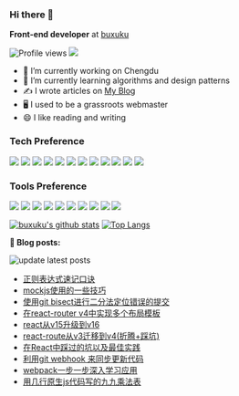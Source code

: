 ### Hi there 👋

**Front-end developer** at  [buxuku](https://github.com/buxuku) 

![Profile views](https://gpvc.arturio.dev/buxuku)  <img src="https://img.shields.io/github/followers/buxuku?label=Follow" style=" float:left, margin-right:10px" />

- 🔭 I’m currently working on Chengdu
- 🌱 I’m currently learning algorithms and design patterns
- ✍️  I wrote articles on <a href="https://blog.linxiaodong.com" target="_blank">My Blog</a>
- 🖥 I used to be a grassroots webmaster
- 😄 I like reading and writing


### Tech Preference

<img src="https://img.shields.io/badge/-HTML5-E34F26?style=flat&logo=html5&logoColor=white"> <img src="https://img.shields.io/badge/-CSS3-1572B6?style=flat&logo=css3&logoColor=white">
<img src="https://img.shields.io/badge/-JavaScript-eed718?style=flat&logo=javascript&logoColor=ffffff">
<img src="https://img.shields.io/badge/-React-000000?style=flat&logo=react&logoColor=00c8ff">
<img src="https://img.shields.io/badge/-MongoDB-4DB33D?style=flat&logo=mongodb&logoColor=FFFFFF">
<img src="https://img.shields.io/badge/-GraphQL-e535ab?style=flat&logo=graphql&logoColor=FFFFFF">
<img src="https://img.shields.io/badge/-MySQL-F29111?style=flat&logo=mysql&logoColor=FFFFFF">
<img src="https://img.shields.io/badge/-Express.js-787878?style=flat">
<img src="https://img.shields.io/badge/-Node.js-3C873A?style=flat&logo=Node.js&logoColor=white">
<img src="https://img.shields.io/badge/-php-777bb4?style=flat&logo=php&logoColor=white">
<img src="https://img.shields.io/badge/-python-3776ab?style=flat&logo=python&logoColor=white">
<img src="http://img.shields.io/badge/-Redis-dc382d?style=flat&logo=Redis&logoColor=white">


### Tools Preference

<img src="http://img.shields.io/badge/-Google%20Cloud%20Platform-4285F4?style=flat&logo=google%20cloud&logoColor=white"> <img src="http://img.shields.io/badge/-Git-F1502F?style=flat&logo=git&logoColor=FFFFFF">
<img src="http://img.shields.io/badge/-Github-000000?style=flat&logo=github&logoColor=FFFFFF">
<img src="http://img.shields.io/badge/-VS%20Code-007ACC?style=flat&logo=visual%20studio%20code&logoColor=white">
<img src="http://img.shields.io/badge/-webstorm-000000?style=flat&logo=webstorm&=white">
<img src="http://img.shields.io/badge/-Linux-fcc624?style=flat&logo=Linux&logoColor=white">
<img src="http://img.shields.io/badge/-NGINX-269539?style=flat&logo=NGINX&logoColor=white">
<img src="http://img.shields.io/badge/-docker-2496ed?style=flat&logo=docker&logoColor=white">
<img src="http://img.shields.io/badge/-Jenkins-d24939?style=flat&logo=Jenkins&logoColor=white">
<img src="http://img.shields.io/badge/-Vim-019733?style=flat&logo=Vim&logoColor=white">

[![buxuku's github stats](https://github-readme-stats.vercel.app/api?username=buxuku&count_private=true&include_all_commits=true)](https://github.com/buxuku/)
[![Top Langs](https://github-readme-stats.vercel.app/api/top-langs/?username=buxuku&hide=php&layout=compact)](https://github.com/buxuku)

**📝 Blog posts:**

![update latest posts](https://github.com/buxuku/buxuku/workflows/update%20latest%20posts/badge.svg)

<!-- POST-START -->
- [正则表达式速记口诀](https://blog.linxiaodong.com2021/01/17/regexp-memonic/)
- [mockjs使用的一些技巧](https://blog.linxiaodong.com2017/10/12/mockjs-skills/)
- [使用git bisect进行二分法定位错误的提交](https://blog.linxiaodong.com2017/10/03/git-bisect/)
- [在react-router v4中实现多个布局模板](https://blog.linxiaodong.com2017/09/30/multiple-layouts-with-react-router-v4/)
- [react从v15升级到v16](https://blog.linxiaodong.com2017/09/29/update-react-from-v15-to-v16/)
- [react-route从v3迁移到v4(折腾+踩坑)](https://blog.linxiaodong.com2017/09/28/Migrating-react-route-v3-to-v4/)
- [在React中踩过的坑以及最佳实践](https://blog.linxiaodong.com2017/09/25/React-pits-and-best-practices/)
- [利用git webhook 来同步更新代码](https://blog.linxiaodong.com2017/09/22/use-git-webhook-to-update-website/)
- [webpack一步一步深入学习应用](https://blog.linxiaodong.com2017/02/08/webpack-step-by-step/)
- [用几行原生js代码写的九九乘法表](https://blog.linxiaodong.com2016/10/26/a-Multiplication-Table-demo/)
<!-- POST-END -->